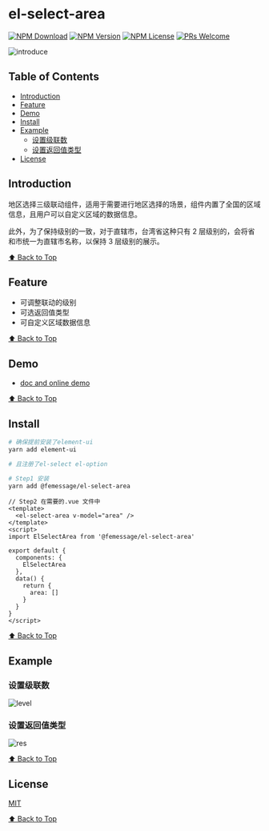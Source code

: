 # el-select-area

[![NPM Download](https://img.shields.io/npm/dm/@femessage/el-select-area.svg)](https://www.npmjs.com/package/@femessage/el-select-area)
[![NPM Version](https://img.shields.io/npm/v/@femessage/el-select-area.svg)](https://www.npmjs.com/package/@femessage/el-select-area)
[![NPM License](https://img.shields.io/npm/l/@femessage/el-select-area.svg)](https://github.com/FEMessage/el-select-area/blob/master/LICENSE)
[![PRs Welcome](https://img.shields.io/badge/PRs-welcome-brightgreen.svg)](https://github.com/FEMessage/el-select-area/pulls)

![introduce](https://i.screenshot.net/8dv1lto)

## Table of Contents <!-- omit in toc -->

* [Introduction](#introduction)
* [Feature](#feature)
* [Demo](#demo)
* [Install](#install)
* [Example](#example)
  * [设置级联数](#设置级联数)
  * [设置返回值类型](#设置返回值类型)
* [License](#license)

## Introduction

地区选择三级联动组件，适用于需要进行地区选择的场景，组件内置了全国的区域信息，且用户可以自定义区域的数据信息。

此外，为了保持级别的一致，对于直辖市，台湾省这种只有 2 层级别的，会将省和市统一为直辖市名称，以保持 3 层级别的展示。

[⬆ Back to Top](#table-of-contents)

## Feature

* 可调整联动的级别
* 可选返回值类型
* 可自定义区域数据信息

[⬆ Back to Top](#table-of-contents)

## Demo

* [doc and online demo](https://femessage.github.io/el-select-area/)

[⬆ Back to Top](#table-of-contents)

## Install

```sh
# 确保提前安装了element-ui
yarn add element-ui

# 且注册了el-select el-option

# Step1 安装
yarn add @femessage/el-select-area
```

```vue
// Step2 在需要的.vue 文件中
<template>
  <el-select-area v-model="area" />
</template>
<script>
import ElSelectArea from '@femessage/el-select-area'

export default {
  components: {
    ElSelectArea
  },
  data() {
    return {
      area: []
    }
  }
}
</script>
```

[⬆ Back to Top](#table-of-contents)

## Example

### 设置级联数

![level](https://i.screenshot.net/py2nra3)

### 设置返回值类型

![res](https://i.screenshot.net/pdy12uz)

[⬆ Back to Top](#table-of-contents)

## License

[MIT](./LICENSE)

[⬆ Back to Top](#table-of-contents)
